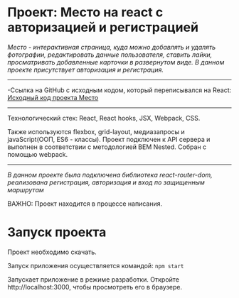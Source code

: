 # Проект: Место на react c авторизацией и регистрацией
*Место - интерактивная страница, куда можно добавлять и удалять фотографии, редактировать данные пользователя, ставить лайки, просматривать добавленные карточки в развернутом виде. В данном проекте присутствует авторизация и регистрация.*
__________
-Ссылка на GitHub с исходным кодом, который переписывался на React: [Исходный код проекта Место](https://github.com/Chill-Peppa/mesto)
__________

Технологический стек: React, React hooks, JSX, Webpack, CSS.

Также используются flexbox, grid-layout, медиазапросы и javaScript(ООП, ES6 - классы). Проект подключен к API сервера и выполнен в соответствии с методологией BEM Nested. Собран с помощью webpack.
__________
*В данном проекте была подключена библиотека react-router-dom, реализована регистрация, авторизация и вход по защищенным маршрутам*

ВАЖНО: Проект находится в процессе написания.
# Запуск проекта
Проект необходимо скачать.

Запуск приложения осуществляется командой: `npm start`

Запускает приложение в режиме разработки. Откройте http://localhost:3000, чтобы просмотреть его в браузере.
